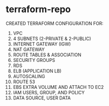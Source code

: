 # terraform-repo
CREATED TERRAFORM CONFIGURATION FOR:

1) VPC
2) 4 SUBNETS (2-PRIVATE & 2-PUBLIC)
3) INTERNET GATEWAY (IGW)
4) NAT GATEWAY
5) ROUTE TABLES & ASSOCIATION
6) SECURITY GROUPS
7) RDS
8) ELB (APPLICATION LB)
9) AUTOSCALING
10) ROUTE 53 
11) EBS EXTRA VOLUME AND ATTACH TO EC2
12) IAM USERS, GROUP, AND POLICY
13) DATA SOURCE, USER DATA
